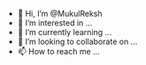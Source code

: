 - 👋 Hi, I’m @MukulReksh
- 👀 I’m interested in ...
- 🌱 I’m currently learning ...
- 💞️ I’m looking to collaborate on ...
- 📫 How to reach me ...

<!---
MukulReksh/MukulReksh is a ✨ special ✨ repository because its `README.md` (this file) appears on your GitHub profile.
You can click the Preview link to take a look at your changes.
--->
